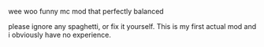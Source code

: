 wee woo funny mc mod that perfectly balanced

please ignore any spaghetti, or fix it yourself. This is my first actual mod and i obviously have no experience.
